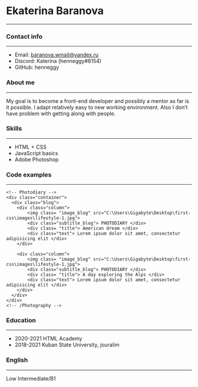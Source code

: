 Ekaterina Baranova
======
***

### Contact info
***
- Email: baranova.wmail@yandex.ru
- Discord: Katerina (henneggy#8154)
- GitHub: henneggy

### About me
***
My goal is to become a front-end developer and possibly a mentor as far is it possible. I adapt relatively easy to new working environment. Also I don’t have problem with getting along with people.

### Skills
***
 - HTML + CSS
 - JavaScript basics
 - Adobe Photoshop

### Code examples
***
    <!-- Photodiary -->
    <div class="container">
      <div class="blog">
        <div class="column">
            <img class= "image_blog" src="C:\Users\Gigabyte\Desktop\first-css\images\lifestyle-1.jpg">
            <div class="subtitle_blog"> PHOTODIARY </div>
            <div class= "title"> American dream </div>
            <div class="text"> Lorem ipsum dolor sit amet, consectetur adipisicing elit </div>
        </div>

        <div class="column">
            <img class= "image_blog" src="C:\Users\Gigabyte\Desktop\first-css\images\lifestyle-1.jpg">
            <div class="subtitle_blog"> PHOTODIARY </div>
            <div class= "title"> A day exploring the Alps </div>
            <div class="text"> Lorem ipsum dolor sit amet, consectetur adipisicing elit </div>
        </div>
      </div>
    </div>
    <!-- /Photography -->

### Education
***
 - 2020-2021 HTML Academy
 - 2018-2021 Kuban State University, jouralim

### English
***
Low Intermediate/B1
